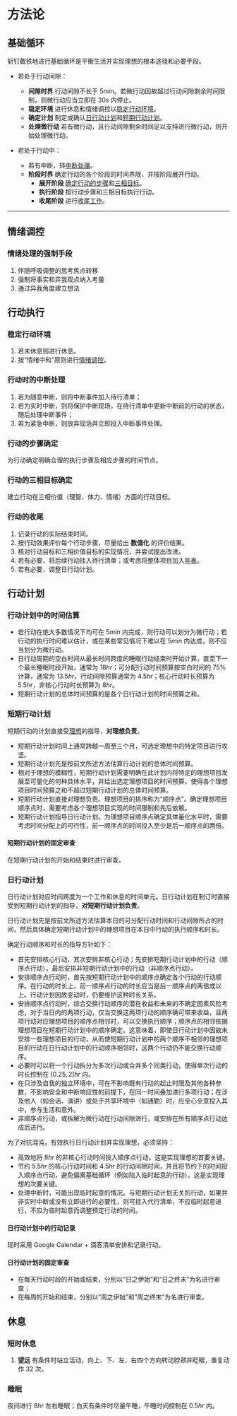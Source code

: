 # 方法论

## 基础循环

斩钉截铁地进行基础循环是平衡生活并实现理想的根本途径和必要手段。

- 若处于行动间隙：
  - **间隙时界** 行动间隙不长于 $5 min$。若微行动因故超过行动间隙剩余时间限制，则微行动应当立即在 $30 s$ 内停止。
  - **稳定环境** 进行休息和情绪调控以[稳定行动环境](#稳定行动环境)。
  - **确定计划** 制定或确认[日行动计划](#日行动计划)和[短期行动计划](#短期行动计划)。
  - **处理微行动** 若有微行动，且行动间隙剩余时间足以支持进行微行动，则开始处理微行动。

- 若处于行动中：
  - 若有中断，转[中断处理](#行动时的中断处理)。
  - **阶段时界** 确定行动的各个阶段的时间界限，并按阶段展开行动。
    - **展开阶段** [确定行动的步骤](#行动的步骤确定)和[三相目标](#行动的三相目标确定)。
    - **执行阶段** 按行动步骤和三相目标执行行动。
    - **收尾阶段** 进行[收尾工作](#行动的收尾)。

---

## 情绪调控

### 情绪处理的强制手段

1. 伴随呼吸调整的思考焦点转移
2. 强制将事实和异我观点纳入考量
3. 通过异我角度建立想法

## 行动执行

### 稳定行动环境

1. 若未休息则进行休息。
2. 按“情绪中和”原则进行[情绪调控](#情绪调控)。

### 行动时的中断处理

1. 若为随意中断，则将中断事件加入待行清单；
2. 若为实时中断，则将保护中断现场，在待行清单中更新中断前的行动的状态，随后处理中断事件；
3. 若为紧急中断，则放弃现场并立即投入中断事件处理。

### 行动的步骤确定

为行动确定明确合理的执行步骤及相应步骤的时间节点。

### 行动的三相目标确定

建立行动在三相价值（理智、体力、情绪）方面的行动目标。

### 行动的收尾

1. 记录行动的实际结束时间。
2. 按行动效果评价每个行动步骤，尽量给出 **数值化** 的评价结果。
3. 核对行动目标和三相价值目标的实现情况，并尝试提出改进。
4. 若有必要，将后续行动挂入待行清单；或考虑将整体项目加入[年表](https://lightyears1998.github.io/timeline.html)。
5. 若有必要，调整日行动计划。

## 行动计划

### 行动计划中的时间估算

- 若行动在绝大多数情况下均可在 $5 min$ 内完成，则行动可以划分为微行动；若行动的执行时间难以估计，或在某些常见情况下难以在 $5 min$ 内达成，则不应当划分为微行动。
- 日行动周期的空白时间从最长时间跨度的睡眠行动结束时开始计算，直至下一个最长睡眠时段开始，通常为 $18 hr$；可分配行动时间预算按空白时间的 $75\%$ 计算，通常为 $13.5 hr$，行动间隙预算通常为 $4.5 hr$；核心行动时长预算为 $5.5 hr$，非核心行动时长预算为 $8 hr$。
- 短期行动计划的总体时间预算的是各个日行动计划的时间预算之和。

### 短期行动计划

短期行动的计划直接受[理想](https://lightyears1998.github.io/ideal-and-plans/)的指导，**对理想负责**。

- 短期行动计划时间上通常跨越一周至三个月，可选定理想中的特定项目进行攻坚。
- 短期行动计划先是按前文所述方法估算行动计划的总体时间预算。
- 相对于理想的模糊性，短期行动计划需要明确在此计划内将特定的理想项目发展至可量化的何种具体水平，并给出选定理想项目的时间预算，使得各个理想项目时间预算之和不超过短期行动计划的总体时间预算。
- 短期行动计划直接对理想负责。理想项目的排序称为“顺序点”。确定理想项目顺序点时，需要考虑各个理想项目实现的时间限制和先后依赖。
- 短期行动计划指导日行动计划。为理想项目顺序点确定具体量化水平时，需要考虑时间分配上的可行性，前一顺序点的时间投入至少是后一顺序点的两倍。

#### 短期行动计划的固定审查

在短期行动计划的开始和结束时进行审查。

### 日行动计划

日行动计划对应时间跨度为一个工作和休息的时间单元。日行动计划在制订时直接受到短期行动计划的指导，**对短期行动计划负责**。

日行动计划先是按前文所述方法估算本日的可分配行动时间和行动间隙所占的时间，然后具体确定短期行动计划中的理想项目在本日中行动的执行顺序和时长。

确定行动顺序和时长的指导方针如下：

- 首先安排核心行动，其次安排非核心行动；先安排短期行动计划中的行动（顺序点行动），最后安排非短期行动计划中的行动（非顺序点行动）。
- 安排顺序点行动时，首先按短期行动计划中的顺序点确定各个行动的行动顺序。在行动的时长上，前一顺序点行动的时长应当是后一顺序点的两倍或以上。行动计划因故变动时，仍要维护这种时长关系。
- 安排顺序点行动时，综合交换行动顺序的潜在收益和未来的不确定因素风险考虑，对于当日内的两项行动，仅当交换这两项行动的顺序确可带来收益，且两项行动对应理想项目的顺序点相邻时，可以交换执行顺序；顺序点的相邻依据理想项目在短期行动计划中的顺序确定。这意味着，即使日行动计划中因故未安排一些理想项目的行动，从而使短期行动计划中的两个顺序不相邻的理想项目的行动在日行动计划中的行动顺序相邻时，这两个行动仍不能交换行动顺序。
- 必要时可以将一个行动拆分为多次行动或合并多个同类行动，使得单次行动的时长控制在 $[0.25, 2]hr$ 内。
- 在只涉及自我的独立环境中，可在不影响既有行动的起止时限及其他各种参数，不影响安全和中断响应性的前提下，在同一时间叠加进行多项行动；在涉及他人（如会话、演讲）或处于共享环境中（如通勤）时，应全心全意投入其中，参与生活和意外。
- 非顺序点行动，或拆解为微行动在行动间隙进行，或安排在所有顺序点行动达成后进行。

为了对抗混沌，有效执行日行动计划并实现理想，必须坚持：

- 高效地将 $8 hr$ 的非核心行动时间投入顺序点行动。这是实现理想的首要关键。
- 节约 $5.5 hr$ 的核心行动时间和 $4.5 hr$ 的行动间隙时间，并且将节约下的时间投入顺序点行动，避免偏离基础循环（例如陷入临时起意的行动）。这是实现理想的次要关键。
- 处理中断时，可能出现临时起意的情况。与短期行动计划无关的行动，如果并非实时中断或没有立即进行的必要性，则可挂入代行清单，不应临时起意进行，不应为临时起意而调整预定行动的时间。

#### 日行动计划中的行动记录

现时采用 Google Calendar + 滴答清单安排和记录行动。

#### 日行动计划的固定审查

- 在每天行动时段的开始或结束，分别以“日之伊始”和“日之终末”为名进行审查；
- 在每周的开始和结束，分别以“周之伊始”和“周之终末”为名进行审查。

## 休息

### 短时休息

1. **望远** 有条件时站立活动，向上、下、左、右四个方向转动脖颈并眨眼，重复动作 32 次。

### 睡眠

夜间进行 $8 hr$ 左右睡眠；白天有条件时尽量午睡，午睡时间控制在 $0.5hr$ 内。
